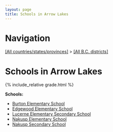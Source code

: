 ```yaml
---
layout: page
title: Schools in Arrow Lakes
---
```

# Navigation

[[All countries/states/provinces]](../..) > [[All B.C. districts]](..)

# Schools in Arrow Lakes

{% include_relative grade.html %}

**Schools:**

- [Burton Elementary School](Burton_Elementary_School.md)
- [Edgewood Elementary School](Edgewood_Elementary_School.md)
- [Lucerne Elementary Secondary School](Lucerne_Elementary_Secondary_School.md)
- [Nakusp Elementary School](Nakusp_Elementary_School.md)
- [Nakusp Secondary School](Nakusp_Secondary_School.md)
